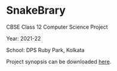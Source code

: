 # SnakeBrary

CBSE Class 12 Computer Science Project

Year: 2021-22

School: DPS Ruby Park, Kolkata


Project synopsis can be downloaded [here](https://raw.githubusercontent.com/rnayabed/SnakeBrary/master/synopsis.pdf).